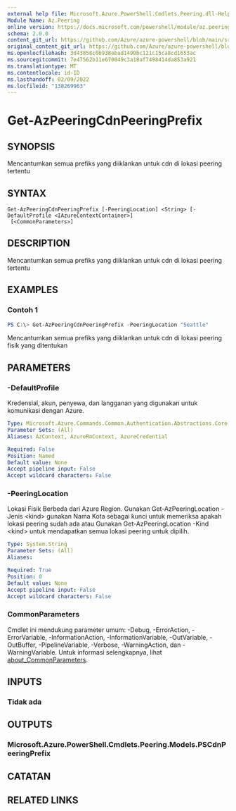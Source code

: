 ```yaml
---
external help file: Microsoft.Azure.PowerShell.Cmdlets.Peering.dll-Help.xml
Module Name: Az.Peering
online version: https://docs.microsoft.com/powershell/module/az.peering/get-azpeeringcdnpeeringprefix
schema: 2.0.0
content_git_url: https://github.com/Azure/azure-powershell/blob/main/src/Peering/Peering/help/Get-AzPeeringCdnPeeringPrefix.md
original_content_git_url: https://github.com/Azure/azure-powershell/blob/main/src/Peering/Peering/help/Get-AzPeeringCdnPeeringPrefix.md
ms.openlocfilehash: 3d43858c0b938ebad1490bc121c15ca8cd1653ac
ms.sourcegitcommit: 7e47562b11e670049c3a18af7498414da853a921
ms.translationtype: MT
ms.contentlocale: id-ID
ms.lasthandoff: 02/09/2022
ms.locfileid: "138269963"
---
```

# Get-AzPeeringCdnPeeringPrefix

## SYNOPSIS
Mencantumkan semua prefiks yang diiklankan untuk cdn di lokasi peering tertentu

## SYNTAX

```
Get-AzPeeringCdnPeeringPrefix [-PeeringLocation] <String> [-DefaultProfile <IAzureContextContainer>]
 [<CommonParameters>]
```

## DESCRIPTION
Mencantumkan semua prefiks yang diiklankan untuk cdn di lokasi peering tertentu

## EXAMPLES

### Contoh 1
```powershell
PS C:\> Get-AzPeeringCdnPeeringPrefix -PeeringLocation "Seattle"
```

Mencantumkan semua prefiks yang diiklankan untuk cdn di lokasi peering fisik yang ditentukan

## PARAMETERS

### -DefaultProfile
Kredensial, akun, penyewa, dan langganan yang digunakan untuk komunikasi dengan Azure.

```yaml
Type: Microsoft.Azure.Commands.Common.Authentication.Abstractions.Core.IAzureContextContainer
Parameter Sets: (All)
Aliases: AzContext, AzureRmContext, AzureCredential

Required: False
Position: Named
Default value: None
Accept pipeline input: False
Accept wildcard characters: False
```

### -PeeringLocation
Lokasi Fisik Berbeda dari Azure Region.
Gunakan Get-AzPeeringLocation -Jenis \<kind\> gunakan Nama Kota sebagai kunci untuk memeriksa apakah lokasi peering sudah ada atau Gunakan Get-AzPeeringLocation -Kind \<kind\> untuk mendapatkan semua lokasi peering untuk dipilih.

```yaml
Type: System.String
Parameter Sets: (All)
Aliases:

Required: True
Position: 0
Default value: None
Accept pipeline input: False
Accept wildcard characters: False
```

### CommonParameters
Cmdlet ini mendukung parameter umum: -Debug, -ErrorAction, -ErrorVariable, -InformationAction, -InformationVariable, -OutVariable, -OutBuffer, -PipelineVariable, -Verbose, -WarningAction, dan -WarningVariable. Untuk informasi selengkapnya, lihat [about_CommonParameters](http://go.microsoft.com/fwlink/?LinkID=113216).

## INPUTS

### Tidak ada

## OUTPUTS

### Microsoft.Azure.PowerShell.Cmdlets.Peering.Models.PSCdnPeeringPrefix

## CATATAN

## RELATED LINKS
